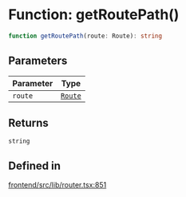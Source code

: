 # Function: getRoutePath()

```ts
function getRoutePath(route: Route): string
```

## Parameters

| Parameter | Type |
| ------ | ------ |
| `route` | [`Route`](../interfaces/Route.md) |

## Returns

`string`

## Defined in

[frontend/src/lib/router.tsx:851](https://github.com/headlamp-k8s/headlamp/blob/2481a1c9f2b4a69a9320466e7a455215b14b97b0/frontend/src/lib/router.tsx#L851)
